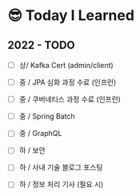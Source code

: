 # 😎 Today I Learned

## 2022 - TODO

* [ ] 상/  Kafka Cert (admin/client)
* [ ] 중 / JPA 심화 과정 수료 (인프런)
* [ ] 중 / 쿠버네티스 과정 수료 (인프런)
* [ ] 중 / Spring Batch&#x20;
* [ ] 중 / GraphQL
* [ ] 하 / 보안
* [ ] 하 / 사내 기술 블로그 포스팅
* [ ] 하 / 정보 처리 기사 (필요 시)&#x20;

